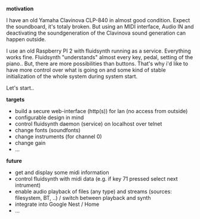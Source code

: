 **motivation**

I have an old Yamaha Clavinova CLP-840 in almost good condition. Expect the soundboard, it's totaly broken. But using an MIDI interface, Audio IN and deactivating the soundgeneration of the Clavinova sound generation can happen outside.

I use an old Raspberry PI 2 with fluidsynth running as a service. Everything works fine. Fluidsynth "understands" almost every key, pedal, setting of the piano.. But, there are more possibilities than buttons. That's why i'd like to have more control over what is going on and some kind of stable initialization of the whole system during system start.

Let's start..

**targets**
- build a secure web-interface (http(s)) for lan (no access from outside)
- configurable design in mind
- control fluidsynth daemon (service) on localhost over telnet
- change fonts (soundfonts)
- change instruments (for channel 0)
- change gain
- ...

**future**
- get and display some midi information
- control fluidsynth with midi data (e.g. if key 71 pressed select next intrument)
- enable audio playback of files (any type) and streams (sources: filesystem, BT, ..) / switch between playback and synth
- integrate into Google Nest / Home
- ...
